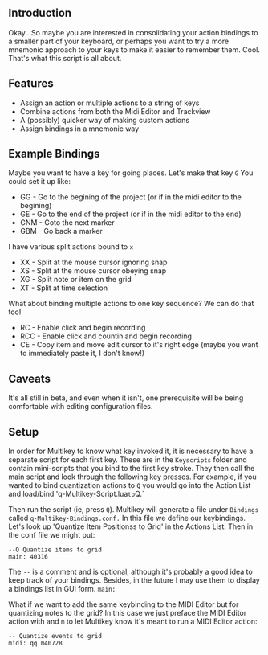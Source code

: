 ## Introduction
Okay...So maybe you are interested in consolidating your action bindings to a smaller part of your keyboard, or perhaps you want to try a more mnemonic approach to your keys to make it easier to remember them. Cool. That's what this script is all about. 

## Features
- Assign an action or multiple actions to a string of keys
- Combine actions from both the Midi Editor and Trackview
- A (possibly) quicker way of making custom actions
- Assign bindings in a mnemonic way

## Example Bindings
Maybe you want to have a key for going places. Let's make that key `G` You could set it up like:
- GG - Go to the begining of the project (or if in the midi editor to the begining)
- GE - Go to the end of the project (or if in the midi editor to the end)
- GNM - Goto the next marker
- GBM - Go back a marker

I have various split actions bound to `x`
- XX - Split at the mouse cursor ignoring snap
- XS - Split at the mouse cursor obeying snap
- XG - Split note or item on the grid
- XT - Split at time selection

What about binding multiple actions to one key sequence? We can do that too!
- RC - Enable click and begin recording
- RCC - Enable click and countin and begin recording
- CE - Copy item and move edit cursor to it's right edge (maybe you want to immediately paste it, I don't know!)


## Caveats
It's all still in beta, and even when it isn't, one prerequisite will be being comfortable with editing configuration files.

## Setup
In order for Multikey to know what key invoked it, it is necessary to have a separate script for each first key. These are in the `Keyscripts` folder and contain mini-scripts that you bind to the first key stroke. They then call the main script and look through the following key presses. For example, if you wanted to bind quantization actions to `Q` you would go into the Action List and load/bind 'q-Multikey-Script.lua` to `Q.`

Then run the script (ie, press `Q`). Multikey will generate a file under `Bindings` called `q-Multikey-Bindings.conf.` In this file we define our keybindings. Let's look up 'Quantize Item Positionss to Grid' in the Actions List. Then in the conf file we might put:

```
--Q Quantize items to grid
main: 40316
```

The `--` is a comment and is optional, although it's probably a good idea to keep track of your bindings. Besides, in the future I may use them to display a bindings list in GUI form. `main:` 

What if we want to add the same keybinding to the MIDI Editor but for quantizing notes to the grid? In this case we just preface the MIDI Editor action with and `m` to let Multikey know it's meant to run a MIDI Editor action:
```
-- Quantize events to grid
midi: qq m40728
```
